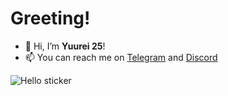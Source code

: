 # Greeting!

- 👋 Hi, I’m __Yuurei 25__!
- 📫 You can reach me on [Telegram](https://t.me/Yuurei_25) and [Discord](https://discord.com/users/931953327179198564)

![Hello sticker](https://media.giphy.com/media/QYkX9IMHthYn0Y3pcG/giphy.gif)
